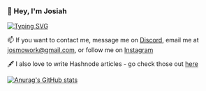 ### 👋 Hey, I'm Josiah

[![Typing SVG](https://readme-typing-svg.herokuapp.com?font=Roboto&color=F5F5F5&lines=14+year+old;ML%2FAI+aficionado;Budding+Mathematician;Cellist;Bubble+Tea+Connoisseur)](https://git.io/typing-svg)

📫 If you want to contact me, message me on [Discord](https://discord.com/users/675147870428725268), email me at josmowork@gmail.com, or follow me on [Instagram](https://www.instagram.com/josiah.mo07/?hl=en)


🖋️ I also love to write Hashnode articles - go check those out [here](https://neclo.hashnode.dev/)


[![Anurag's GitHub stats](https://github-readme-stats.vercel.app/api?username=Necloremius)](https://github.com/anuraghazra/github-readme-stats)











<!--
**Amdirpherian/Amdirpherian** is a ✨ _special_ ✨ repository because its `README.md` (this file) appears on your GitHub profile.


